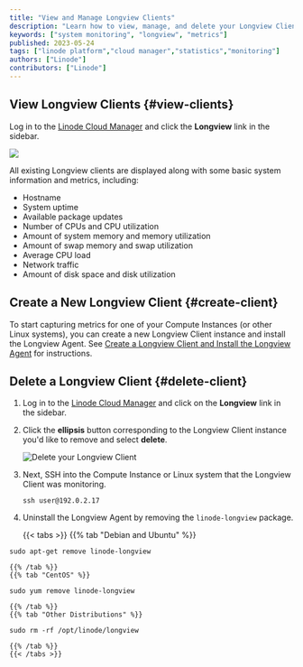 ```yaml
---
title: "View and Manage Longview Clients"
description: "Learn how to view, manage, and delete your Longview Clients."
keywords: ["system monitoring", "longview", "metrics"]
published: 2023-05-24
tags: ["linode platform","cloud manager","statistics","monitoring"]
authors: ["Linode"]
contributors: ["Linode"]
---
```


## View Longview Clients {#view-clients}

Log in to the [Linode Cloud Manager](https://cloud.linode.com/) and click the **Longview** link in the sidebar.

![](longview-view-all.png)

All existing Longview clients are displayed along with some basic system information and metrics, including:

- Hostname
- System uptime
- Available package updates
- Number of CPUs and CPU utilization
- Amount of system memory and memory utilization
- Amount of swap memory and swap utilization
- Average CPU load
- Network traffic
- Amount of disk space and disk utilization

## Create a New Longview Client {#create-client}

To start capturing metrics for one of your Compute Instances (or other Linux systems), you can create a new Longview Client instance and install the Longview Agent. See [Create a Longview Client and Install the Longview Agent](/docs/products/tools/longview/get-started/) for instructions.

## Delete a Longview Client {#delete-client}

1.  Log in to the [Linode Cloud Manager](https://cloud.linode.com/dashboard) and click on the **Longview** link in the sidebar.

1.  Click the **ellipsis** button corresponding to the Longview Client instance you'd like to remove and select **delete**.

    ![Delete your Longview Client](longview-delete.png)

1.  Next, SSH into the Compute Instance or Linux system that the Longview Client was monitoring.

    ```command
    ssh user@192.0.2.17
    ```

5.  Uninstall the Longview Agent by removing the `linode-longview` package.

    {{< tabs >}}
    {{% tab "Debian and Ubuntu" %}}
```command
sudo apt-get remove linode-longview
```
    {{% /tab %}}
    {{% tab "CentOS" %}}
```command
sudo yum remove linode-longview
```
    {{% /tab %}}
    {{% tab "Other Distributions" %}}
```command
sudo rm -rf /opt/linode/longview
```
    {{% /tab %}}
    {{< /tabs >}}